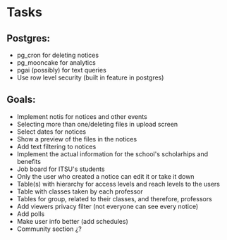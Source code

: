 # Tasks

## Postgres:

- pg_cron for deleting notices
- pg_mooncake for analytics
- pgai (possibly) for text queries
- Use row level security (built in feature in postgres)

## Goals:

- Implement notis for notices and other events
- Selecting more than one/deleting files in upload screen
- Select dates for notices
- Show a preview of the files in the notices
- Add text filtering to notices
- Implement the actual information for the school's scholarhips and benefits
- Job board for ITSU's students
- Only the user who created a notice can edit it or take it down
- Table(s) with hierarchy for access levels and reach levels to the users
- Table with classes taken by each professor
- Tables for group, related to their classes, and therefore, professors
- Add viewers privacy filter (not everyone can see every notice)
- Add polls
- Make user info better (add schedules)
- Community section ¿?
